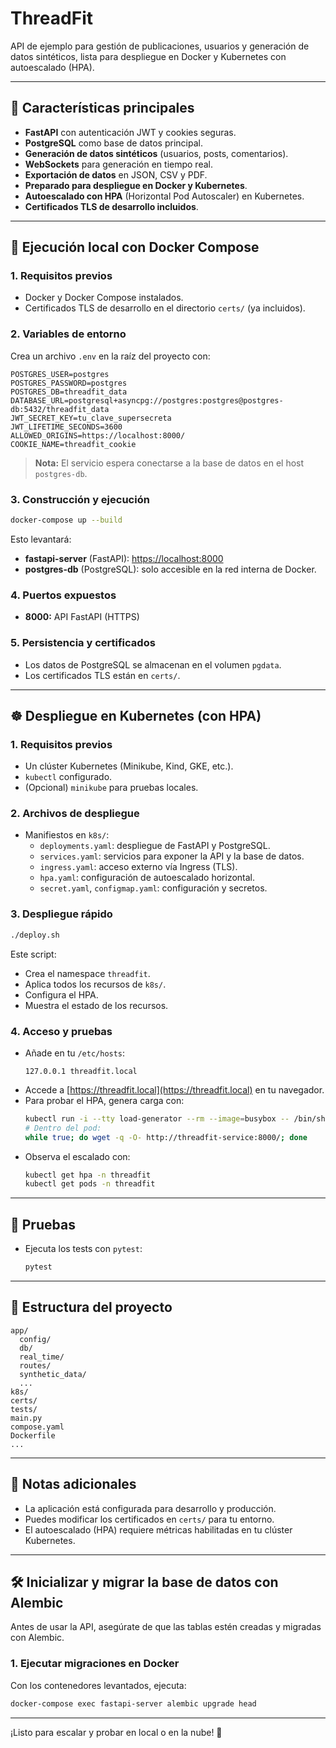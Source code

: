 # ThreadFit

API de ejemplo para gestión de publicaciones, usuarios y generación de datos sintéticos, lista para despliegue en Docker y Kubernetes con autoescalado (HPA).

---

## 🚀 Características principales

- **FastAPI** con autenticación JWT y cookies seguras.
- **PostgreSQL** como base de datos principal.
- **Generación de datos sintéticos** (usuarios, posts, comentarios).
- **WebSockets** para generación en tiempo real.
- **Exportación de datos** en JSON, CSV y PDF.
- **Preparado para despliegue en Docker y Kubernetes**.
- **Autoescalado con HPA** (Horizontal Pod Autoscaler) en Kubernetes.
- **Certificados TLS de desarrollo incluidos**.

---

## 🐳 Ejecución local con Docker Compose

### 1. Requisitos previos

- Docker y Docker Compose instalados.
- Certificados TLS de desarrollo en el directorio `certs/` (ya incluidos).

### 2. Variables de entorno

Crea un archivo `.env` en la raíz del proyecto con:

```env
POSTGRES_USER=postgres
POSTGRES_PASSWORD=postgres
POSTGRES_DB=threadfit_data
DATABASE_URL=postgresql+asyncpg://postgres:postgres@postgres-db:5432/threadfit_data
JWT_SECRET_KEY=tu_clave_supersecreta
JWT_LIFETIME_SECONDS=3600
ALLOWED_ORIGINS=https://localhost:8000/
COOKIE_NAME=threadfit_cookie
```

> **Nota:** El servicio espera conectarse a la base de datos en el host `postgres-db`.

### 3. Construcción y ejecución

```bash
docker-compose up --build
```

Esto levantará:

- **fastapi-server** (FastAPI): [https://localhost:8000](https://localhost:8000)
- **postgres-db** (PostgreSQL): solo accesible en la red interna de Docker.

### 4. Puertos expuestos

- **8000:** API FastAPI (HTTPS)

### 5. Persistencia y certificados

- Los datos de PostgreSQL se almacenan en el volumen `pgdata`.
- Los certificados TLS están en `certs/`.

---

## ☸️ Despliegue en Kubernetes (con HPA)

### 1. Requisitos previos

- Un clúster Kubernetes (Minikube, Kind, GKE, etc.).
- `kubectl` configurado.
- (Opcional) `minikube` para pruebas locales.

### 2. Archivos de despliegue

- Manifiestos en `k8s/`:
  - `deployments.yaml`: despliegue de FastAPI y PostgreSQL.
  - `services.yaml`: servicios para exponer la API y la base de datos.
  - `ingress.yaml`: acceso externo vía Ingress (TLS).
  - `hpa.yaml`: configuración de autoescalado horizontal.
  - `secret.yaml`, `configmap.yaml`: configuración y secretos.

### 3. Despliegue rápido

```bash
./deploy.sh
```

Este script:
- Crea el namespace `threadfit`.
- Aplica todos los recursos de `k8s/`.
- Configura el HPA.
- Muestra el estado de los recursos.

### 4. Acceso y pruebas

- Añade en tu `/etc/hosts`:
  ```
  127.0.0.1 threadfit.local
  ```
- Accede a [https://threadfit.local](https://threadfit.local) en tu navegador.
- Para probar el HPA, genera carga con:
  ```bash
  kubectl run -i --tty load-generator --rm --image=busybox -- /bin/sh
  # Dentro del pod:
  while true; do wget -q -O- http://threadfit-service:8000/; done
  ```
- Observa el escalado con:
  ```bash
  kubectl get hpa -n threadfit
  kubectl get pods -n threadfit
  ```

---

## 🧪 Pruebas

- Ejecuta los tests con `pytest`:
  ```bash
  pytest
  ```

---

## 📂 Estructura del proyecto

```
app/
  config/
  db/
  real_time/
  routes/
  synthetic_data/
  ...
k8s/
certs/
tests/
main.py
compose.yaml
Dockerfile
...
```

---

## 📄 Notas adicionales

- La aplicación está configurada para desarrollo y producción.
- Puedes modificar los certificados en `certs/` para tu entorno.
- El autoescalado (HPA) requiere métricas habilitadas en tu clúster Kubernetes.

---

## 🛠️ Inicializar y migrar la base de datos con Alembic

Antes de usar la API, asegúrate de que las tablas estén creadas y migradas con Alembic.

### 1. Ejecutar migraciones en Docker

Con los contenedores levantados, ejecuta:

```bash
docker-compose exec fastapi-server alembic upgrade head
```

---

¡Listo para escalar y probar en local o en la nube! 🚀
